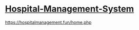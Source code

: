 # [Hospital-Management-System](https://hospitalmanagement.fun/home.php)
https://hospitalmanagement.fun/home.php
